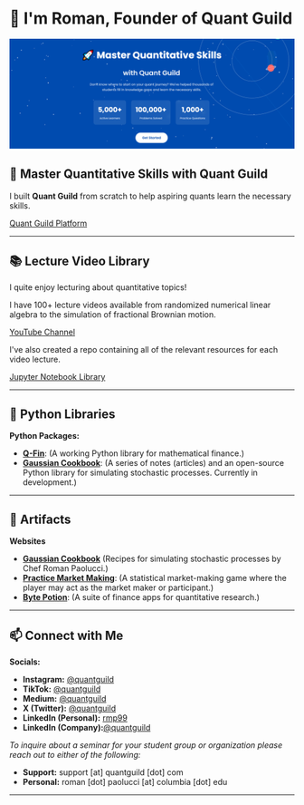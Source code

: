 # 👋 I'm Roman, Founder of Quant Guild

<a href="https://www.quantguild.com"><img src="banner5.PNG" alt="Quant Guild Logo"/></a>

## 🚀 Master Quantitative Skills with Quant Guild

I built **Quant Guild** from scratch to help aspiring quants learn the necessary skills. 

[Quant Guild Platform](https://quantguild.com)

---

## 📚 Lecture Video Library

I quite enjoy lecturing about quantitative topics!  

I have 100+ lecture videos available from randomized numerical linear algebra to the simulation of fractional Brownian motion.

[YouTube Channel](https://youtube.com/@QuantGuild)

I've also created a repo containing all of the relevant resources for each video lecture.

[Jupyter Notebook Library](https://github.com/romanmichaelpaolucci/Quant-Guild-Library)

---

## 🐍 Python Libraries

**Python Packages:**
* **[Q-Fin](https://github.com/romanmichaelpaolucci/Q-Fin)**: (A working Python library for mathematical finance.)
* **[Gaussian Cookbook](https://github.com/romanmichaelpaolucci/GaussianCookbook)**: (A series of notes (articles) and an open-source Python library for simulating stochastic processes.  Currently in development.)

---

## 💎 Artifacts

**Websites**
* **[Gaussian Cookbook](https://gaussiancookbook.com)** (Recipes for simulating stochastic processes by Chef Roman Paolucci.)
* **[Practice Market Making](https://practicemarketmaking.com)**: (A statistical market-making game where the player may act as the market maker or participant.)
* **[Byte Potion](https://bytepotion.com)**: (A suite of finance apps for quantitative research.)

---

## 📫 Connect with Me

**Socials:**
* **Instagram:** [@quantguild](https://www.instagram.com/quantguild)
* **TikTok:** [@quantguild](https://www.tiktok.com/@quantguild)
* **Medium:** [@quantguild](https://medium.com/@quantguild)
* **X (Twitter):** [@quantguild](https://x.com/quantguild)
* **LinkedIn (Personal):** [rmp99](https://www.linkedin.com/in/rmp99/)
* **LinkedIn (Company):**[@quantguild](https://www.linkedin.com/company/quant-guild)

*To inquire about a seminar for your student group or organization please reach out to either of the following:*
- **Support:** support [at] quantguild [dot] com
- **Personal:** roman [dot] paolucci [at] columbia [dot] edu

---

